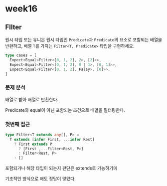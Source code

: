 # week16

## FIlter

원시 타입 또는 유니온 원시 타입인 `Predicate`과 `Predicate`의 요소로 포함되는 배열을 반환하고, 배열 `T`를 가지는 `Filter<T, Predicate>` 타입을 구현하세요.

```ts
type cases = [
  Expect<Equal<Filter<[0, 1, 2], 2>, [2]>>,
  Expect<Equal<Filter<[0, 1, 2], 0 | 1>, [0, 1]>>,
  Expect<Equal<Filter<[0, 1, 2], Falsy>, [0]>>,
]
```



### 문제 분석

배열로 받아 배열로 반환한다.

Predicate와 equal이 아닌 포함되는 조건으로 배열을 필터링한다.



### 첫번째 접근

```ts
type Filter<T extends any[], P> = 
  T extends [infer First, ...infer Rest]  
    ? First extends P
      ? [First ,...Filter<Rest, P>]
      : Filter<Rest, P>
    : []
```

포함되거나 해당 타입이 되는지 판단은 extends로 가능하기에 

기초적인 방식으로 해도 정답이 맞았다.